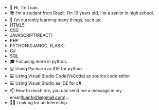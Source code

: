 - 👋 Hi, I’m Luan.
- 📚 I’m a student from Brazil, I’m 16 years old, I'm a senior in high school.
- 🌱 I’m currently learning many things, such as:
- HTML5
- CSS
- JAVASCRIPT(REACT)
- PHP
- PYTHON(DJANGO, FLASK)
- C#
- SQL
- 🎓 Focusing more in python...
- 💻 Using Pycharm as IDE for python
- 💻 Using Visual Studio Code(VsCode) as source code editor
- 💻 Using Visual Studio as IDE for c#
- 📫 How to reach me, you can send me a message in my email(luanfp01@gmail.com)...
- 👨‍🎓 Looking for an Internship...

<!---
luancoding220/luancoding220 is a ✨ special ✨ repository because its `README.md` (this file) appears on your GitHub profile.
You can click the Preview link to take a look at your changes.
--->
